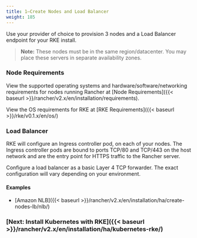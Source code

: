 ```yaml
---
title: 1—Create Nodes and Load Balancer
weight: 185
---
```


Use your provider of choice to provision 3 nodes and a Load Balancer endpoint for your RKE install.

> **Note:** These nodes must be in the same region/datacenter.  You may place these servers in separate availability zones.

### Node Requirements

View the supported operating systems and hardware/software/networking requirements for nodes running Rancher at [Node Requirements]({{< baseurl >}}/rancher/v2.x/en/installation/requirements).

View the OS requirements for RKE at [RKE Requirements]({{< baseurl >}}/rke/v0.1.x/en/os/)

### Load Balancer

RKE will configure an Ingress controller pod, on each of your nodes. The Ingress controller pods are bound to ports TCP/80 and TCP/443 on the host network and are the entry point for HTTPS traffic to the Rancher server.

Configure a load balancer as a basic Layer 4 TCP forwarder. The exact configuration will vary depending on your environment.

#### Examples

* [Amazon NLB]({{< baseurl >}}/rancher/v2.x/en/installation/ha/create-nodes-lb/nlb/)

### [Next: Install Kubernetes with RKE]({{< baseurl >}}/rancher/v2.x/en/installation/ha/kubernetes-rke/)
